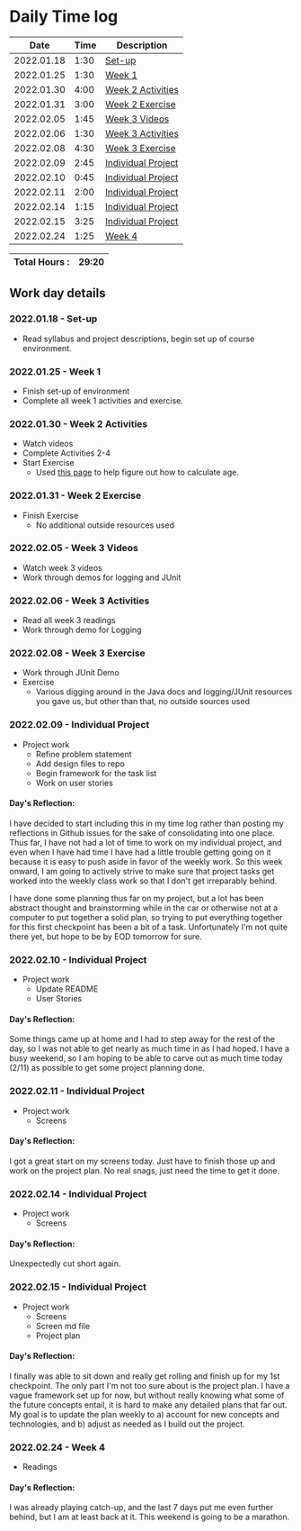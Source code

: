 # Daily Time log

| Date       | Time | Description                |
|------------|------|----------------------------|
| 2022.01.18 | 1:30 | [Set-up](#001)             |
| 2022.01.25 | 1:30 | [Week 1](#002)             |
| 2022.01.30 | 4:00 | [Week 2 Activities](#003)  |
| 2022.01.31 | 3:00 | [Week 2 Exercise](#004)    |
| 2022.02.05 | 1:45 | [Week 3 Videos](#005)      |
| 2022.02.06 | 1:30 | [Week 3 Activities](#006)  |
| 2022.02.08 | 4:30 | [Week 3 Exercise](#007)    |
| 2022.02.09 | 2:45 | [Individual Project](#008) |
| 2022.02.10 | 0:45 | [Individual Project](#009) |
| 2022.02.11 | 2:00 | [Individual Project](#010) |
| 2022.02.14 | 1:15 | [Individual Project](#011) |
| 2022.02.15 | 3:25 | [Individual Project](#012) |
| 2022.02.24 | 1:25 | [Week 4](#013)             | Start @ 7:10


| Total Hours : | 29:20 |
|:--------------|------:|

## Work day details

### <a id="001"></a>2022.01.18 - Set-up
- Read syllabus and project descriptions, begin set up of course environment.

### <a id="002"></a>2022.01.25 - Week 1
- Finish set-up of environment
- Complete all week 1 activities and exercise.

### <a id="003"></a>2022.01.30 - Week 2 Activities
- Watch videos
- Complete Activities 2-4
- Start Exercise
  - Used [this page](https://stackoverflow.com/questions/1116123/how-do-i-calculate-someones-age-in-java) to help 
    figure out how to calculate age.

### <a id="004"></a>2022.01.31 - Week 2 Exercise
- Finish Exercise
  - No additional outside resources used

### <a id="005"></a>2022.02.05 - Week 3 Videos
- Watch week 3 videos
- Work through demos for logging and JUnit

### <a id="006"></a>2022.02.06 - Week 3 Activities
- Read all week 3 readings
- Work through demo for Logging

### <a id="007"></a>2022.02.08 - Week 3 Exercise
- Work through JUnit Demo
- Exercise
  - Various digging around in the Java docs and logging/JUnit resources you gave us, but other than that, no outside
    sources used

### <a id="008"></a>2022.02.09 - Individual Project
- Project work
  - Refine problem statement
  - Add design files to repo
  - Begin framework for the task list
  - Work on user stories
#### Day's Reflection:
I have decided to start including this in my time log rather than posting my reflections in Github issues for
the sake of consolidating into one place. Thus far, I have not had a lot of time to work on my individual
project, and even when I have had time I have had a little trouble getting going on it because it is easy to
push aside in favor of the weekly work. So this week onward, I am going to actively strive to make sure that
project tasks get worked into the weekly class work so that I don't get irreparably behind.

I have done some planning thus far on my project, but a lot has been abstract thought and brainstorming while in the
car or otherwise not at a computer to put together a solid plan, so trying to put everything together for this first
checkpoint has been a bit of a task. Unfortunately I'm not quite there yet, but hope to be by EOD tomorrow for sure.

### <a id="009"></a>2022.02.10 - Individual Project
- Project work
  - Update README
  - User Stories
#### Day's Reflection:
Some things came up at home and I had to step away for the rest of the day, so I was not able to get nearly as much 
time in as I had hoped. I have a busy weekend, so I am hoping to be able to carve out as much time today (2/11) as 
possible 
to get some project planning done.

### <a id="010"></a>2022.02.11 - Individual Project
- Project work
  - Screens
#### Day's Reflection:
I got a great start on my screens today. Just have to finish those up and work on the project plan. No real snags,
just need the time to get it done.

### <a id="011"></a>2022.02.14 - Individual Project
- Project work
  - Screens
#### Day's Reflection:
Unexpectedly cut short again.

### <a id="012"></a>2022.02.15 - Individual Project
- Project work
  - Screens
  - Screen md file
  - Project plan
#### Day's Reflection:
I finally was able to sit down and really get rolling and finish up for my 1st checkpoint. The only part I'm not too 
sure about is the project plan. I have a vague framework set up for now, but without really knowing what some of the 
future concepts entail, it is hard to make any detailed plans that far out. My goal is to update the plan weekly to 
a) account for new concepts and technologies, and b) adjust as needed as I build out the project.

### <a id="013"></a>2022.02.24 - Week 4
- Readings

#### Day's Reflection:
I was already playing catch-up, and the last 7 days put me even further behind, but I am at least back at it. This 
weekend is going to be a marathon.